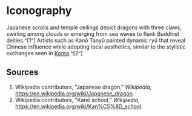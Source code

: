 # Iconography

Japanese scrolls and temple ceilings depict dragons with three claws, swirling among clouds or emerging from sea waves to flank Buddhist deities.^[1^] Artists such as Kanō Tanyū painted dynamic *ryū* that reveal Chinese influence while adopting local aesthetics, similar to the stylistic exchanges seen in [Korea](../../korea/iconography/README.md).^[2^]

## Sources
1. Wikipedia contributors, "Japanese dragon," *Wikipedia*, <https://en.wikipedia.org/wiki/Japanese_dragon>.
2. Wikipedia contributors, "Kanō school," *Wikipedia*, <https://en.wikipedia.org/wiki/Kan%C5%8D_school>.
